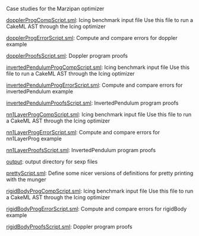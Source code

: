 Case studies for the Marzipan optimizer

[dopplerProgCompScript.sml](dopplerProgCompScript.sml):
Icing benchmark input file
Use this file to run a CakeML AST through the Icing optimizer

[dopplerProgErrorScript.sml](dopplerProgErrorScript.sml):
Compute and compare errors for doppler example

[dopplerProofsScript.sml](dopplerProofsScript.sml):
Doppler program proofs

[invertedPendulumProgCompScript.sml](invertedPendulumProgCompScript.sml):
Icing benchmark input file
Use this file to run a CakeML AST through the Icing optimizer

[invertedPendulumProgErrorScript.sml](invertedPendulumProgErrorScript.sml):
Compute and compare errors for invertedPendulum example

[invertedPendulumProofsScript.sml](invertedPendulumProofsScript.sml):
InvertedPendulum program proofs

[nn1LayerProgCompScript.sml](nn1LayerProgCompScript.sml):
Icing benchmark input file
Use this file to run a CakeML AST through the Icing optimizer

[nn1LayerProgErrorScript.sml](nn1LayerProgErrorScript.sml):
Compute and compare errors for nn1LayerProg example

[nn1LayerProofsScript.sml](nn1LayerProofsScript.sml):
InvertedPendulum program proofs

[output](output):
output directory for sexp files

[prettyScript.sml](prettyScript.sml):
Define some nicer versions of definitions for pretty printing with the munger

[rigidBodyProgCompScript.sml](rigidBodyProgCompScript.sml):
Icing benchmark input file
Use this file to run a CakeML AST through the Icing optimizer

[rigidBodyProgErrorScript.sml](rigidBodyProgErrorScript.sml):
Compute and compare errors for rigidBody example

[rigidBodyProofsScript.sml](rigidBodyProofsScript.sml):
Doppler program proofs

